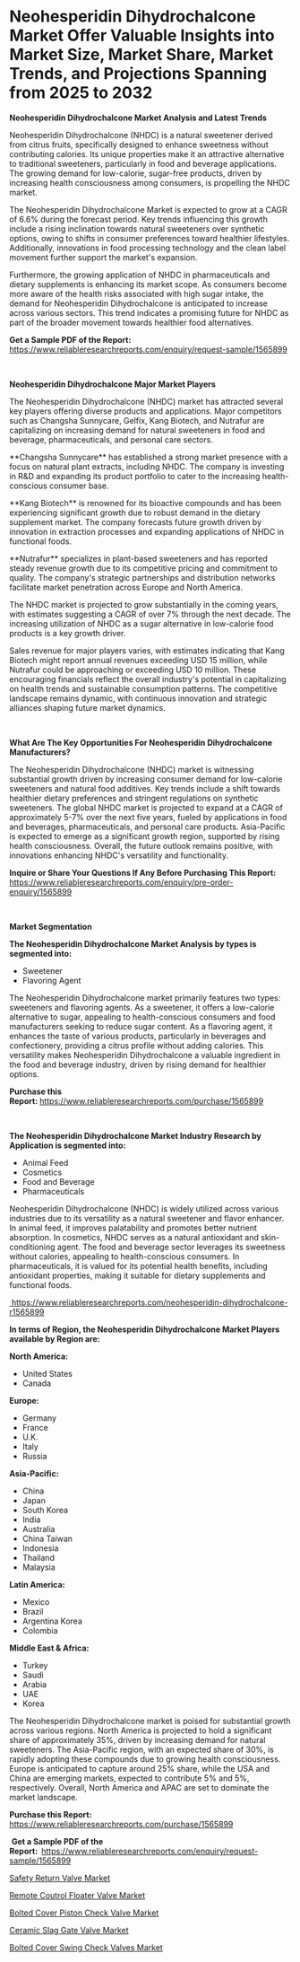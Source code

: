<p><h1>Neohesperidin Dihydrochalcone Market Offer Valuable Insights into Market Size, Market Share, Market Trends, and Projections Spanning from 2025 to 2032</h1></p><p><strong>Neohesperidin Dihydrochalcone Market Analysis and Latest Trends</strong></p>
<p><p>Neohesperidin Dihydrochalcone (NHDC) is a natural sweetener derived from citrus fruits, specifically designed to enhance sweetness without contributing calories. Its unique properties make it an attractive alternative to traditional sweeteners, particularly in food and beverage applications. The growing demand for low-calorie, sugar-free products, driven by increasing health consciousness among consumers, is propelling the NHDC market. </p><p>The Neohesperidin Dihydrochalcone Market is expected to grow at a CAGR of 6.6% during the forecast period. Key trends influencing this growth include a rising inclination towards natural sweeteners over synthetic options, owing to shifts in consumer preferences toward healthier lifestyles. Additionally, innovations in food processing technology and the clean label movement further support the market's expansion. </p><p>Furthermore, the growing application of NHDC in pharmaceuticals and dietary supplements is enhancing its market scope. As consumers become more aware of the health risks associated with high sugar intake, the demand for Neohesperidin Dihydrochalcone is anticipated to increase across various sectors. This trend indicates a promising future for NHDC as part of the broader movement towards healthier food alternatives.</p></p>
<p><strong>Get a Sample PDF of the Report:&nbsp;</strong> <a href="https://www.reliableresearchreports.com/enquiry/request-sample/1565899?utm_campaign=3025&utm_medium=2&utm_source=Github&utm_content=ia&utm_term=31032025&utm_id=neohesperidin-dihydrochalcone">https://www.reliableresearchreports.com/enquiry/request-sample/1565899</a></p>
<p>&nbsp;</p>
<p><strong>Neohesperidin Dihydrochalcone Major Market Players</strong></p>
<p><p>The Neohesperidin Dihydrochalcone (NHDC) market has attracted several key players offering diverse products and applications. Major competitors such as Changsha Sunnycare, Gelfix, Kang Biotech, and Nutrafur are capitalizing on increasing demand for natural sweeteners in food and beverage, pharmaceuticals, and personal care sectors.</p><p>**Changsha Sunnycare** has established a strong market presence with a focus on natural plant extracts, including NHDC. The company is investing in R&D and expanding its product portfolio to cater to the increasing health-conscious consumer base. </p><p>**Kang Biotech** is renowned for its bioactive compounds and has been experiencing significant growth due to robust demand in the dietary supplement market. The company forecasts future growth driven by innovation in extraction processes and expanding applications of NHDC in functional foods.</p><p>**Nutrafur** specializes in plant-based sweeteners and has reported steady revenue growth due to its competitive pricing and commitment to quality. The company's strategic partnerships and distribution networks facilitate market penetration across Europe and North America.</p><p>The NHDC market is projected to grow substantially in the coming years, with estimates suggesting a CAGR of over 7% through the next decade. The increasing utilization of NHDC as a sugar alternative in low-calorie food products is a key growth driver. </p><p>Sales revenue for major players varies, with estimates indicating that Kang Biotech might report annual revenues exceeding USD 15 million, while Nutrafur could be approaching or exceeding USD 10 million. These encouraging financials reflect the overall industry's potential in capitalizing on health trends and sustainable consumption patterns. The competitive landscape remains dynamic, with continuous innovation and strategic alliances shaping future market dynamics.</p></p>
<p>&nbsp;</p>
<p><strong>What Are The Key Opportunities For Neohesperidin Dihydrochalcone Manufacturers?</strong></p>
<p><p>The Neohesperidin Dihydrochalcone (NHDC) market is witnessing substantial growth driven by increasing consumer demand for low-calorie sweeteners and natural food additives. Key trends include a shift towards healthier dietary preferences and stringent regulations on synthetic sweeteners. The global NHDC market is projected to expand at a CAGR of approximately 5-7% over the next five years, fueled by applications in food and beverages, pharmaceuticals, and personal care products. Asia-Pacific is expected to emerge as a significant growth region, supported by rising health consciousness. Overall, the future outlook remains positive, with innovations enhancing NHDC's versatility and functionality.</p></p>
<p><strong>Inquire or Share Your Questions If Any Before Purchasing This Report:</strong> <a href="https://www.reliableresearchreports.com/enquiry/pre-order-enquiry/1565899?utm_campaign=3025&utm_medium=2&utm_source=Github&utm_content=ia&utm_term=31032025&utm_id=neohesperidin-dihydrochalcone">https://www.reliableresearchreports.com/enquiry/pre-order-enquiry/1565899</a></p>
<p>&nbsp;</p>
<p><strong>Market Segmentation</strong></p>
<p><strong>The Neohesperidin Dihydrochalcone Market Analysis by types is segmented into:</strong></p>
<p><ul><li>Sweetener</li><li>Flavoring Agent</li></ul></p>
<p><p>The Neohesperidin Dihydrochalcone market primarily features two types: sweeteners and flavoring agents. As a sweetener, it offers a low-calorie alternative to sugar, appealing to health-conscious consumers and food manufacturers seeking to reduce sugar content. As a flavoring agent, it enhances the taste of various products, particularly in beverages and confectionery, providing a citrus profile without adding calories. This versatility makes Neohesperidin Dihydrochalcone a valuable ingredient in the food and beverage industry, driven by rising demand for healthier options.</p></p>
<p><strong>Purchase this Report:&nbsp;</strong><a href="https://www.reliableresearchreports.com/purchase/1565899?utm_campaign=3025&utm_medium=2&utm_source=Github&utm_content=ia&utm_term=31032025&utm_id=neohesperidin-dihydrochalcone">https://www.reliableresearchreports.com/purchase/1565899</a></p>
<p>&nbsp;</p>
<p><strong>The Neohesperidin Dihydrochalcone Market Industry Research by Application is segmented into:</strong></p>
<p><ul><li>Animal Feed</li><li>Cosmetics</li><li>Food and Beverage</li><li>Pharmaceuticals</li></ul></p>
<p><p>Neohesperidin Dihydrochalcone (NHDC) is widely utilized across various industries due to its versatility as a natural sweetener and flavor enhancer. In animal feed, it improves palatability and promotes better nutrient absorption. In cosmetics, NHDC serves as a natural antioxidant and skin-conditioning agent. The food and beverage sector leverages its sweetness without calories, appealing to health-conscious consumers. In pharmaceuticals, it is valued for its potential health benefits, including antioxidant properties, making it suitable for dietary supplements and functional foods.</p></p>
<p><a href="https://www.reliableresearchreports.com/neohesperidin-dihydrochalcone-r1565899?utm_campaign=3025&utm_medium=2&utm_source=Github&utm_content=ia&utm_term=31032025&utm_id=neohesperidin-dihydrochalcone">&nbsp;https://www.reliableresearchreports.com/neohesperidin-dihydrochalcone-r1565899</a></p>
<p><strong>In terms of Region, the Neohesperidin Dihydrochalcone Market Players available by Region are:</strong></p>
<p>
    <p> <strong> North America: </strong>
        <ul>
            <li>United States</li>
            <li>Canada</li>
        </ul>
        </p> 
    <p> <strong> Europe: </strong>
        <ul>
            <li>Germany</li>
            <li>France</li>
            <li>U.K.</li>
            <li>Italy</li>
            <li>Russia</li>
        </ul>
        </p> 
    <p> <strong> Asia-Pacific: </strong>
        <ul>
            <li>China</li>
            <li>Japan</li>
            <li>South Korea</li>
            <li>India</li>
            <li>Australia</li>
            <li>China Taiwan</li>
            <li>Indonesia</li>
            <li>Thailand</li>
            <li>Malaysia</li>
        </ul>
        </p> 
    <p> <strong> Latin America: </strong>
        <ul>
            <li>Mexico</li>
            <li>Brazil</li>
            <li>Argentina Korea</li>
            <li>Colombia</li>
        </ul>
        </p> 
    <p> <strong> Middle East & Africa: </strong>
        <ul>
            <li>Turkey</li>
            <li>Saudi</li>
            <li>Arabia</li>
            <li>UAE</li>
            <li>Korea</li>
        </ul>
    </p>
    </p>
<p><p>The Neohesperidin Dihydrochalcone market is poised for substantial growth across various regions. North America is projected to hold a significant share of approximately 35%, driven by increasing demand for natural sweeteners. The Asia-Pacific region, with an expected share of 30%, is rapidly adopting these compounds due to growing health consciousness. Europe is anticipated to capture around 25% share, while the USA and China are emerging markets, expected to contribute 5% and 5%, respectively. Overall, North America and APAC are set to dominate the market landscape.</p></p>
<p><strong>Purchase this Report: </strong><a href="https://www.reliableresearchreports.com/purchase/1565899?utm_campaign=3025&utm_medium=2&utm_source=Github&utm_content=ia&utm_term=31032025&utm_id=neohesperidin-dihydrochalcone">https://www.reliableresearchreports.com/purchase/1565899</a></p>
<p>&nbsp;<strong>Get a Sample PDF of the Report:&nbsp;&nbsp;</strong><a href="https://www.reliableresearchreports.com/enquiry/request-sample/1565899?utm_campaign=3025&utm_medium=2&utm_source=Github&utm_content=ia&utm_term=31032025&utm_id=neohesperidin-dihydrochalcone">https://www.reliableresearchreports.com/enquiry/request-sample/1565899</a></p>
<p><strong></strong></p>
<p><p><a href="https://www.linkedin.com/pulse/safety-return-valve-market-sizeshare-recent-development-b08zf?utm_campaign=3025&utm_medium=2&utm_source=Github&utm_content=ia&utm_term=31032025&utm_id=neohesperidin-dihydrochalcone">Safety Return Valve Market</a></p><p><a href="https://www.linkedin.com/pulse/navigating-current-trends-remote-coutrol-floater-valve-market-ptlnf?utm_campaign=3025&utm_medium=2&utm_source=Github&utm_content=ia&utm_term=31032025&utm_id=neohesperidin-dihydrochalcone">Remote Coutrol Floater Valve Market</a></p><p><a href="https://www.linkedin.com/pulse/bolted-cover-piston-check-valve-market-outlook-projected-growth-i4e6f?utm_campaign=3025&utm_medium=2&utm_source=Github&utm_content=ia&utm_term=31032025&utm_id=neohesperidin-dihydrochalcone">Bolted Cover Piston Check Valve Market</a></p><p><a href="https://www.linkedin.com/pulse/navigating-global-ceramic-slag-gate-valve-market-from-q36mf?utm_campaign=3025&utm_medium=2&utm_source=Github&utm_content=ia&utm_term=31032025&utm_id=neohesperidin-dihydrochalcone">Ceramic Slag Gate Valve Market</a></p><p><a href="https://www.linkedin.com/pulse/evaluating-bolted-cover-swing-check-valves-market-2025-2032-dabxf?utm_campaign=3025&utm_medium=2&utm_source=Github&utm_content=ia&utm_term=31032025&utm_id=neohesperidin-dihydrochalcone">Bolted Cover Swing Check Valves Market</a></p></p>
